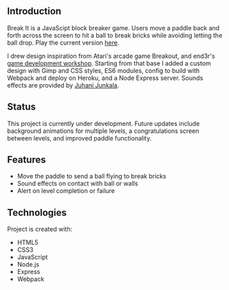 ## Introduction

Break It is a JavaScipt block breaker game. Users move a paddle back
and forth across the screen to hit a ball to break bricks while avoiding letting the ball drop. Play the current version [here](https://break-it.herokuapp.com/).

I drew design inspiration from Atari's arcade game Breakout, and
end3r's [game development workshop](https://github.com/end3r/Gamedev-Canvas-workshop/blob/gh-pages/lesson10.html). Starting from that base I added a custom design with Gimp and CSS styles, ES6 modules, config to build with Webpack and deploy on Heroku, and a Node Express server. Sounds effects are provided by [Juhani Junkala](https://juhanijunkala.com/).

## Status

This project is currently under development. Future updates include background animations for multiple levels, a congratulations screen between levels, and improved paddle functionality.

## Features

- Move the paddle to send a ball flying to break bricks
- Sound effects on contact with ball or walls
- Alert on level completion or failure

## Technologies

Project is created with:

- HTML5
- CSS3
- JavaScript
- Node.js
- Express
- Webpack
